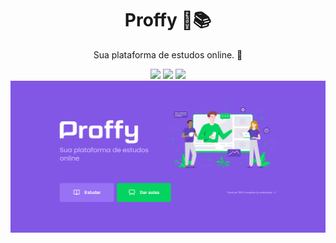 <h1 align="center">Proffy 🚀📚</h1>
<p align="center"> Sua plataforma de estudos online. 🚀 </p>

<p align="center">
  <img src="https://img.shields.io/github/watchers/jean-paulo/Proffy?style=social" /> 
  <img src="https://img.shields.io/badge/React-%20-blue" /> 
  <img src="https://img.shields.io/badge/TypeScript-%20-blue" /> 
  <img src=images/landing.png alt="tela da aplicação" width="750" /> 
</p>


